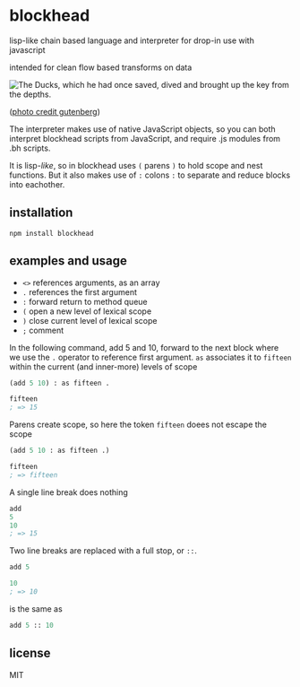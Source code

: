 # blockhead

lisp-like chain based language and interpreter for drop-in use with javascript

intended for clean flow based transforms on data

![The Ducks, which he had once saved, dived and brought up the key from the depths.](http://www.gutenberg.org/files/37381/37381-h/images/pl07.jpg)

([photo credit gutenberg](http://www.gutenberg.org/files/37381/37381-h/37381-h.htm#Page_46))

The interpreter makes use of native JavaScript objects, so you can both interpret blockhead scripts from JavaScript, and require .js modules from .bh scripts.

It is lisp-_like_, so in blockhead uses `(` parens `)` to hold scope and nest functions. But it also makes use of `:` colons `:` to separate and reduce blocks into eachother.

## installation

```
npm install blockhead
```

## examples and usage

- `<>` references arguments, as an array
- `.` references the first argument
- `:` forward return to method queue
- `(` open a new level of lexical scope
- `)` close current level of lexical scope
- `;` comment

In the following command, add 5 and 10, forward to the next block where we use the `.` operator to reference first argument. `as` associates it to `fifteen` within the current (and inner-more) levels of scope
```lisp
(add 5 10) : as fifteen .

fifteen
; => 15
```

Parens create scope, so here the token `fifteen` doees not escape the scope

```lisp
(add 5 10 : as fifteen .)

fifteen
; => fifteen
```


A single line break does nothing
```lisp
add
5
10
; => 15
```

Two line breaks are replaced with a full stop, or `::`.

```lisp
add 5

10
; => 10
```

is the same as

```lisp
add 5 :: 10
```

## license

MIT
